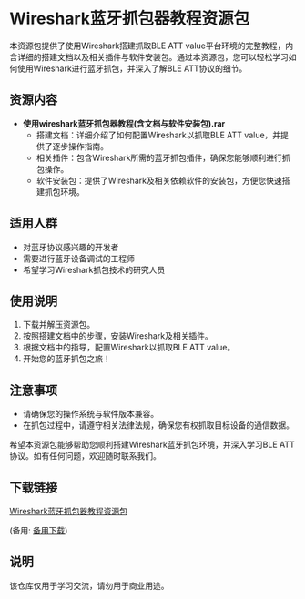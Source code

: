# Wireshark蓝牙抓包器教程资源包

本资源包提供了使用Wireshark搭建抓取BLE ATT value平台环境的完整教程，内含详细的搭建文档以及相关插件与软件安装包。通过本资源包，您可以轻松学习如何使用Wireshark进行蓝牙抓包，并深入了解BLE ATT协议的细节。

## 资源内容

- **使用wireshark蓝牙抓包器教程(含文档与软件安装包).rar**
  - 搭建文档：详细介绍了如何配置Wireshark以抓取BLE ATT value，并提供了逐步操作指南。
  - 相关插件：包含Wireshark所需的蓝牙抓包插件，确保您能够顺利进行抓包操作。
  - 软件安装包：提供了Wireshark及相关依赖软件的安装包，方便您快速搭建抓包环境。

## 适用人群

- 对蓝牙协议感兴趣的开发者
- 需要进行蓝牙设备调试的工程师
- 希望学习Wireshark抓包技术的研究人员

## 使用说明

1. 下载并解压资源包。
2. 按照搭建文档中的步骤，安装Wireshark及相关插件。
3. 根据文档中的指导，配置Wireshark以抓取BLE ATT value。
4. 开始您的蓝牙抓包之旅！

## 注意事项

- 请确保您的操作系统与软件版本兼容。
- 在抓包过程中，请遵守相关法律法规，确保您有权抓取目标设备的通信数据。

希望本资源包能够帮助您顺利搭建Wireshark蓝牙抓包环境，并深入学习BLE ATT协议。如有任何问题，欢迎随时联系我们。

## 下载链接
[Wireshark蓝牙抓包器教程资源包](https://pan.quark.cn/s/9fd59c663354) 

(备用: [备用下载](https://pan.baidu.com/s/1dBVmv4Wcdsgw6_VYW1zZvA?pwd=1234))

## 说明

该仓库仅用于学习交流，请勿用于商业用途。
